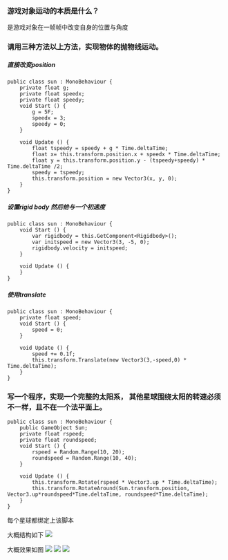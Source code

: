 ### 游戏对象运动的本质是什么？
是游戏对象在一帧帧中改变自身的位置与角度

### 请用三种方法以上方法，实现物体的抛物线运动。
##### 直接改变position
```
public class sun : MonoBehaviour {
    private float g;
    private float speedx;
    private float speedy;
	void Start () {
        g = 5F;
        speedx = 3;
        speedy = 0;
	}
	
	void Update () {
        float tspeedy = speedy + g * Time.deltaTime;
        float x= this.transform.position.x + speedx * Time.deltaTime;
        float y = this.transform.position.y - (tspeedy+speedy) * Time.deltaTime /2;
        speedy = tspeedy;
        this.transform.position = new Vector3(x, y, 0);
    }
}
```

##### 设置rigid body 然后给与一个初速度
```
public class sun : MonoBehaviour {
	void Start () {
        var rigidbody = this.GetComponent<Rigidbody>();
        var initspeed = new Vector3(3, -5, 0);
        rigidbody.velocity = initspeed;
    }
	
	void Update () {
    }
}
```

##### 使用translate 
```
public class sun : MonoBehaviour {
    private float speed;
	void Start () {
        speed = 0;
    }
	
	void Update () {
        speed += 0.1f;
        this.transform.Translate(new Vector3(3,-speed,0) * Time.deltaTime);
    }
}

```

### 写一个程序，实现一个完整的太阳系， 其他星球围绕太阳的转速必须不一样，且不在一个法平面上。

```
public class sun : MonoBehaviour {
    public GameObject Sun;
    private float rspeed;
    private float roundspeed;
	void Start () {
        rspeed = Random.Range(10, 20);
        roundspeed = Random.Range(10, 40);
    }
	
	void Update () {
        this.transform.Rotate(rspeed * Vector3.up * Time.deltaTime);
        this.transform.RotateAround(Sun.transform.position, Vector3.up*roundspeed*Time.deltaTime, roundspeed*Time.deltaTime);
    }
}
```

每个星球都绑定上该脚本

大概结构如下
![](https://github.com/charlieleex/Unity3d_Homework/blob/master/HomeWork2/pics/pic4.jpg)

大概效果如图
![](https://github.com/charlieleex/Unity3d_Homework/blob/master/HomeWork2/pics/pic2.jpg)
![](https://github.com/charlieleex/Unity3d_Homework/blob/master/HomeWork2/pics/pic3.jpg)
![](https://github.com/charlieleex/Unity3d_Homework/blob/master/HomeWork2/pics/pic1.jpg)
